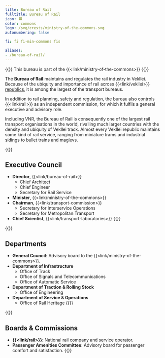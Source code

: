 ```yaml
---
title: Bureau of Rail
fulltitle: Bureau of Rail
icon: 🏛️
color: commons
logo: /svg/crests/ministry-of-the-commons.svg
autonumbering: false

fi: fi fi-min-commons fis

aliases:
- /bureau-of-rail/
---
```

{{<note series>}}
 This bureau is part of the {{<link/ministry-of-the-commons>}}
{{</note>}}

The <span class="fi fi-min-commons fis"></span> **Bureau of Rail** maintains and regulates the rail industry in Vekllei. Because of the ubiquity and importance of rail across {{<link/vekllei>}} [republics](/republics), it is among the largest of the transport bureaus.

In addition to rail planning, safety and regulation, the bureau also controls {{<link/rail>}} as an independent commission, for which it fulfils a general executive and advisory role.

Including VNR, the Bureau of Rail is consequently one of the largest rail transport organisations in the world, rivalling much larger countries with the density and ubiquity of Vekllei track. Almost every Vekllei republic maintains some kind of rail service, ranging from miniature trams and industrial sidings to bullet trains and maglevs.

{{<note panel>}}

## Executive Council

* **Director**, {{<link/bureau-of-rail>}}
	* Chief Architect
	* Chief Engineer
	* Secretary for Rail Service
* **Minister**, {{<link/ministry-of-the-commons>}}
* **Chairman**, {{<link/transport-commission>}}
	* Secretary for Interservice Operations
	* Secretary for Metropolitan Transport
* **Chief Scientist**, {{<link/transport-laboratories>}}
{{</note>}}

{{<note panel>}}
## Departments

* **General Council**: Advisory board to the {{<link/ministry-of-the-commons>}}.
* **Department of Infrastructure**
	* Office of Track
	* Office of Signals and Telecommunications
	* Office of Automatic Service
* **Department of Traction & Rolling Stock**
	* Office of Engineering
* **Department of Service & Operations**
	* Office of Rail Heritage
{{</note>}}

{{<note panel>}}
## Boards & Commissions

* **{{<link/rail>}}**: National rail company and service operator.
* **Passenger Amenities Committee**: Advisory board for passenger comfort and satisfaction.
{{</note>}}